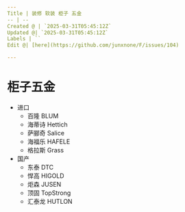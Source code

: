```yaml
---
Title | 装修 软装 柜子 五金
-- | --
Created @ | `2025-03-31T05:45:12Z`
Updated @| `2025-03-31T05:45:12Z`
Labels | ``
Edit @| [here](https://github.com/junxnone/F/issues/104)

---
```

# 柜子五金
- 进口
  - 百隆 BLUM
  - 海蒂诗 Hettich
  - 萨郦奇 Salice
  - 海福乐 HAFELE
  - 格拉斯 Grass
- 国产
  - 东泰 DTC
  - 悍高 HIGOLD
  - 炬森 JUSEN
  - 顶固 TopStrong
  - 汇泰龙 HUTLON
